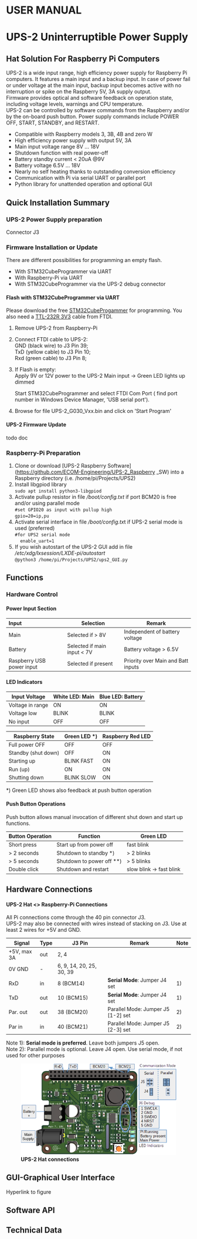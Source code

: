 

# USER MANUAL

# UPS-2 Uninterruptible Power Supply 

## Hat Solution For Raspberry Pi Computers

UPS-2 is a wide input range, high efficiency power supply for Raspberry Pi computers. It features a main input and a backup input. In case of power fail or under voltage at the main input,  backup input becomes active  with no interruption or spike on the Raspberry 5V, 3A supply output.   
Firmware provides optical and software feedback on operation state, including voltage levels, warnings and CPU temperature.  
UPS-2 can be controlled by software commands from the Raspberry and/or by the on-board  push button. Power supply commands include POWER OFF, START, STANDBY, and RESTART. 

- Compatible with Raspberry models 3, 3B, 4B and zero W
- High efficiency power supply with output 5V, 3A
- Main input voltage range 8V ... 18V
- Shutdown function with real power-off  
- Battery standby current < 20uA @9V
- Battery voltage 6.5V ... 18V
- Nearly no self heating thanks to outstanding conversion efficiency
- Communication with Pi via serial UART or parallel port
- Python library for unattended operation and optional GUI



## Quick Installation Summary

### UPS-2 Power Supply preparation

Connector J3  

### Firmware Installation or Update

There are different possibilities for programming an empty flash. 

- With STM32CubeProgrammer via UART
- With Raspberry-Pi via UART
- With STM32CubeProgrammer via the UPS-2 debug connector



#### Flash with STM32CubeProgrammer via UART


Please download the free [STM32CubeProgammer](https://www.st.com/en/development-tools/stm32cubeprog.html) for programming. You also need a [TTL-232R 3V3](https://www.ftdichip.com/Support/Documents/DataSheets/Cables/DS_TTL-232R_CABLES.pdf) cable from FTDI.

1. Remove UPS-2 from Raspberry-Pi

2. Connect FTDI cable to UPS-2:  
   GND (black wire) to J3 Pin 39;   
   TxD (yellow cable) to J3 Pin 10;  
   Rxd (green cable) to J3 Pin 8;  

3. If  Flash is empty:  
   Apply 9V or 12V power to the UPS-2 Main input -> Green LED lights up dimmed  
   

   Start STM32CubeProgrammer and select FTDI Com Port ( find port number in Windows Device Manager, 'USB serial port'). 

4. Browse for file UPS-2_G030_Vxx.bin and click on 'Start Program' 




#### UPS-2 Firmware Update 



todo doc

### Raspberry-Pi Preparation

1. Clone or download [UPS-2 Raspberry Software](https://github.com/ECOM-Engineering/UPS-2_Raspberry _SW) into a Raspberry directory (i.e.  /home/pi/Projects/UPS2) 
2. Install libgpiod library  
    `sudo apt install python3-libgpiod`
3. Activate pullup resistor in file */boot/config.txt* if port BCM20 is free and/or using parallel mode   
   `#set GPIO20 as input with pullup high`  
   `gpio=20=ip,pu`  
4. Activate serial interface in file */boot/config.tx*t if UPS-2 serial mode is used (preferred)  
   `#for UPS2 serial mode `  
   ` 
   enable_uart=1` 
5. If you wish autostart of the UPS-2 GUI add in file */etc/xdg/lxsession/LXDE-pi/autostart*  
   `@python3 /home/pi/Projects/UPS2/ups2_GUI.py`



## Functions

### Hardware Control

#### Power Input Section

| Input                     | Selection                   | Remark                             |
| :------------------------ | --------------------------- | ---------------------------------- |
| Main                      | Selected if > 8V            | Independent of battery voltage     |
| Battery                   | Selected if main input < 7V | Battery voltage > 6.5V             |
| Raspberry USB power input | Selected if present         | Priority over Main and Batt inputs |

#### LED Indicators

| Input Voltage    | White LED: Main | Blue LED: Battery |
| ---------------- | --------------- | ----------------- |
| Voltage in range | ON              | ON                |
| Voltage low      | BLINK           | BLINK             |
| No input         | OFF             | OFF               |



| Raspberry State     | Green LED *) | Raspberry Red LED |
| ------------------- | ------------ | ----------------- |
| Full power OFF      | OFF          | OFF               |
| Standby (shut down) | OFF          | ON                |
| Starting up         | BLINK FAST   | ON                |
| Run (up)            | ON           | ON                |
| Shutting down       | BLINK SLOW   | ON                |

*) Green LED shows also feedback at push button operation 



#### Push Button Operations

Push button allows manual invocation of different shut down and start up functions.

| Button Operation | Function                  | Green LED                |
| ---------------- | ------------------------- | ------------------------ |
| Short press      | Start up from power off   | fast blink               |
| > 2 seconds      | Shutdown to standby *)    | > 2 blinks               |
| > 5 seconds      | Shutdown to power off **) | > 5 blinks               |
| Double click     | Shutdown and restart      | slow blink -> fast blink |



## Hardware Connections

#### UPS-2 Hat <> Raspberry-Pi Connections

All  Pi connections come through the 40 pin connector J3.   
UPS-2 may also be connected with wires instead of stacking on J3. Use at least 2 wires for +5V and GND.



| Signal      | Type | J3 Pin                   | Remark                             | Note |
| ----------- | ---- | ------------------------ | ---------------------------------- | ---- |
| +5V, max 3A | out  | 2, 4                     |                                    |      |
| 0V GND      | -    | 6, 9, 14, 20, 25, 30, 39 |                                    |      |
| RxD         | in   | 8 (BCM14)                | **Serial Mode**: Jumper J4 set     | 1)   |
| TxD         | out  | 10 (BCM15)               | **Serial Mode**: Jumper J4 set     | 1)   |
| Par. out    | out  | 38 (BCM20)               | Parallel Mode: Jumper J5 [1-2] set | 2)   |
| Par in      | in   | 40 (BCM21)               | Parallel Mode: Jumper J5 [2-3] set | 2)   |

Note 1): **Serial mode is preferred**. Leave both jumpers J5 open.   
Note 2): Parallel mode is optional. Leave J4 open. Use serial mode, if not used for other purposes



<figure>
  <img
  src="../images/Connections.png" 
  alt="UPS-2 Hat connections">
    <figcaption><b>UPS-2 Hat connections</b></figcaption>
</figure>


## GUI-Graphical User Interface

Hyperlink to figure



## Software API



## Technical Data

